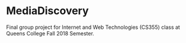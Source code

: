 # MediaDiscovery
Final group project for Internet and Web Technologies (CS355) class at Queens College Fall 2018 Semester.
